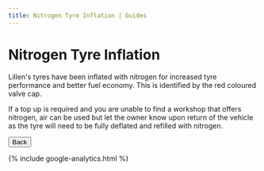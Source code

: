 ```yaml
---
title: Nitrogen Tyre Inflation | Guides 
---
```


<link href="../styles/custom.css" rel="stylesheet" />

# Nitrogen Tyre Inflation
Lillen's tyres have been inflated with nitrogen for increased tyre performance and better fuel economy. 
This is identified by the red coloured valve cap.

If a top up is required and you are unable to find a workshop that offers nitrogen, air can be used but 
let the owner know upon return of the vehicle as the tyre will need to be fully deflated and refilled 
with nitrogen.

<a href="/#guides"><button class="nav-button"><i class="arrow arrow-left"></i> Back</button></a>

{% include google-analytics.html %}